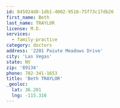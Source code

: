 ```yaml
---
id: 845024d8-1db1-4002-9516-75f73c17db26
first_name: Beth
last_name: TRAYLOR
license: M.D.
services:
  - family-practice
category: doctors
address: '2201 Paiute Meadows Drive'
city: 'Las Vegas'
state: NV
zip: '89134'
phone: 702-341-1653
title: 'Beth TRAYLOR'
_geoloc:
  lat: 36.201
  lng: -115.316
---
```

